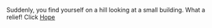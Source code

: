 Suddenly, you find yourself on a hill looking at a small building.  What a relief! 
Click [Hope](https://github.com/udacity/create-your-own-adventure/blob/master/english/disney/disney.md)